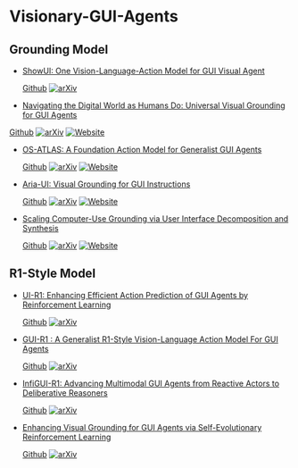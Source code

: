 # Visionary-GUI-Agents

  
## Grounding Model
+ [ShowUI: One Vision-Language-Action Model for GUI Visual Agent](https://arxiv.org/abs/2411.17465)

  [Github](https://github.com/showlab/ShowUI)
  [![arXiv](https://img.shields.io/badge/arXiv-b31b1b.svg)](https://arxiv.org/abs/2411.17465)

+ [Navigating the Digital World as Humans Do: Universal Visual Grounding for GUI Agents](https://arxiv.org/abs/2410.05243)

 [Github](https://github.com/OSU-NLP-Group/UGround)
  [![arXiv](https://img.shields.io/badge/arXiv-b31b1b.svg)](https://arxiv.org/abs/2410.05243)
  [![Website](https://img.shields.io/badge/Website-9cf)](https://osu-nlp-group.github.io/UGround/)

+ [OS-ATLAS: A Foundation Action Model for Generalist GUI Agents](https://arxiv.org/abs/2410.23218)

  [Github](https://github.com/OS-Copilot/OS-Atlas)
  [![arXiv](https://img.shields.io/badge/arXiv-b31b1b.svg)](https://arxiv.org/abs/2410.23218)
  [![Website](https://img.shields.io/badge/Website-9cf)](https://osatlas.github.io/)

+ [Aria-UI: Visual Grounding for GUI Instructions](https://arxiv.org/abs/2412.16256)

  [Github](https://github.com/AriaUI/Aria-UI)
  [![arXiv](https://img.shields.io/badge/arXiv-b31b1b.svg)](https://arxiv.org/abs/2412.16256)
  [![Website](https://img.shields.io/badge/Website-9cf)](https://ariaui.github.io/)

+ [Scaling Computer-Use Grounding via User Interface Decomposition and Synthesis](https://arxiv.org/abs/2505.13227)

  [Github](https://github.com/xlang-ai/OSWorld-G)
  [![arXiv](https://img.shields.io/badge/arXiv-b31b1b.svg)](https://arxiv.org/abs/2505.13227)
  [![Website](https://img.shields.io/badge/Website-9cf)](https://osworld-grounding.github.io/)

## R1-Style Model

+ [UI-R1: Enhancing Efficient Action Prediction of GUI Agents by Reinforcement Learning](https://arxiv.org/abs/2503.21620)

  [Github](https://github.com/lll6gg/UI-R1)
  [![arXiv](https://img.shields.io/badge/arXiv-b31b1b.svg)](https://arxiv.org/abs/2503.21620)

+ [GUI-R1 : A Generalist R1-Style Vision-Language Action Model For GUI Agents](https://arxiv.org/abs/2504.10458)

  [Github](https://github.com/ritzz-ai/GUI-R1)
  [![arXiv](https://img.shields.io/badge/arXiv-b31b1b.svg)](https://arxiv.org/abs/2504.10458)

+ [InfiGUI-R1: Advancing Multimodal GUI Agents from Reactive Actors to Deliberative Reasoners](https://arxiv.org/abs/2504.14239)

  [Github](https://github.com/Reallm-Labs/InfiGUI-R1)
  [![arXiv](https://img.shields.io/badge/arXiv-b31b1b.svg)](https://arxiv.org/abs/2504.14239)

+ [Enhancing Visual Grounding for GUI Agents via Self-Evolutionary Reinforcement Learning](https://arxiv.org/abs/2505.12370)

  [Github](https://github.com/YXB-NKU/SE-GUI)
  [![arXiv](https://img.shields.io/badge/arXiv-b31b1b.svg)](https://arxiv.org/abs/2505.12370)
